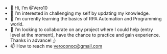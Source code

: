 - 👋 Hi, I’m @Vero10
- 👀 I’m interested in challenging my self by updating my knowledge.
- 🌱 I’m currently learning the basics of RPA Automation and Programming world.
- 💞️ I’m looking to collaborate on any project where I could help (entry level at the moment), have the chance to practice and gain experience. Thanks in advance! ;)
- 📫 How to reach me veroconoc@gmail.com

<!---
Vero10/Vero10 is a ✨ special ✨ repository because its `README.md` (this file) appears on your GitHub profile.
You can click the Preview link to take a look at your changes.
--->
